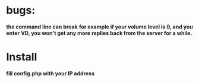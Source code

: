 
<h1>bugs:</h1>
<b>the command line can break</b>
<b>for example if your volume level is 0, and you enter VD, you won't get any more replies back from the server for a while.</b>

<h1>Install</h1>
<b>fill config.php with your IP address</b>